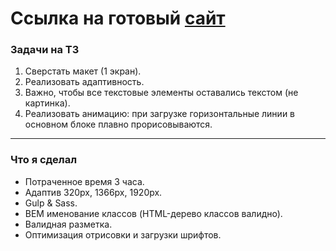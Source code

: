 # Ссылка на готовый [сайт](>>>)

### Задачи на ТЗ
1. Сверстать макет (1 экран).
2. Реализовать адаптивность.
3. Важно, чтобы все текстовые элементы оставались текстом (не картинка).
4. Реализовать анимацию: при загрузке горизонтальные линии в основном блоке плавно прорисовываются. 
***
### Что я сделал
- Потраченное время 3 часа.
- Адаптив 320px, 1366рх, 1920px.
- Gulp & Sass.
- BEM именование классов (HTML-дерево классов валидно).
- Валидная разметка.
- Оптимизация отрисовки и загрузки шрифтов.
